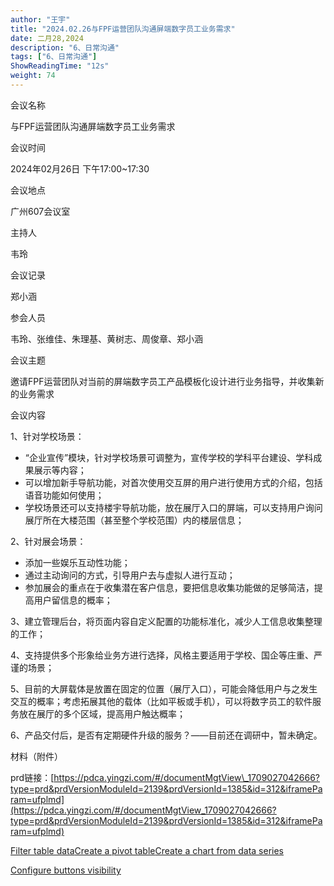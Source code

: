 ```yaml
---
author: "王宇"
title: "2024.02.26与FPF运营团队沟通屏端数字员工业务需求"
date: 二月28,2024
description: "6、日常沟通"
tags: ["6、日常沟通"]
ShowReadingTime: "12s"
weight: 74
---
```

  

会议名称

与FPF运营团队沟通屏端数字员工业务需求

会议时间

2024年02月26日 下午17:00~17:30

会议地点

广州607会议室

主持人

韦玲

会议记录

郑小涵

参会人员

韦玲、张维佳、朱理基、黄树志、周俊章、郑小涵

会议主题

邀请FPF运营团队对当前的屏端数字员工产品模板化设计进行业务指导，并收集新的业务需求

会议内容

1、针对学校场景：

*   “企业宣传”模块，针对学校场景可调整为，宣传学校的学科平台建设、学科成果展示等内容；
*   可以增加新手导航功能，对首次使用交互屏的用户进行使用方式的介绍，包括语音功能如何使用；
*   学校场景还可以支持楼宇导航功能，放在展厅入口的屏端，可以支持用户询问展厅所在大楼范围（甚至整个学校范围）内的楼层信息；

2、针对展会场景：

*   添加一些娱乐互动性功能；
*   通过主动询问的方式，引导用户去与虚拟人进行互动；
*   参加展会的重点在于收集潜在客户信息，要把信息收集功能做的足够简洁，提高用户留信息的概率；

3、建立管理后台，将页面内容自定义配置的功能标准化，减少人工信息收集整理的工作；

4、支持提供多个形象给业务方进行选择，风格主要适用于学校、国企等庄重、严谨的场景；

5、目前的大屏载体是放置在固定的位置（展厅入口），可能会降低用户与之发生交互的概率；考虑拓展其他的载体（比如平板或手机），可以将数字员工的软件服务放在展厅的多个区域，提高用户触达概率；

6、产品交付后，是否有定期硬件升级的服务？——目前还在调研中，暂未确定。

材料（附件）

prd链接：[https://pdca.yingzi.com/#/documentMgtView\_1709027042666?type=prd&prdVersionModuleId=2139&prdVersionId=1385&id=312&iframeParam=ufplmd](https://pdca.yingzi.com/#/documentMgtView_1709027042666?type=prd&prdVersionModuleId=2139&prdVersionId=1385&id=312&iframeParam=ufplmd)

[Filter table data](#)[Create a pivot table](#)[Create a chart from data series](#)

[Configure buttons visibility](/users/tfac-settings.action)